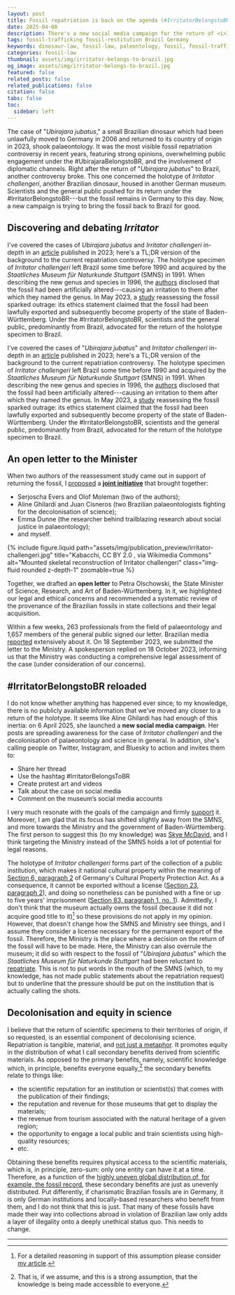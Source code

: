 ```yaml
---
layout: post
title: Fossil repatriation is back on the agenda (#IrritatorBelongstoBR)
date: 2025-04-08
description: There's a new social media campaign for the return of <i>Irritator challengeri</i> - and it's high time German institutions listened.
tags: fossil-trafficking fossil-restitution Brazil Germany
keywords: dinosaur-law, fossil-law, paleontology, fossil, fossil-trafficking, irritator, ubirajara, irritatorbelongstobr, ubirajarabelongstobr, restitution, decolonization, decolonizescience
categories: fossil-law
thumbnail: assets/img/irritator-belongs-to-brazil.jpg
og_image: assets/img/irritator-belongs-to-brazil.jpg
featured: false
related_posts: false
related_publications: false
citation: false
tabs: false
toc:
  sidebar: left
---
```


The case of "_Ubirajara jubatus_," a small Brazilian dinosaur which had been unlawfully moved to Germany in 2006 and returned to its country of origin in 2023, shook palaeontology. It was the most visible fossil repatriation controversy in recent years, featuring strong opinions, overwhelming public engagement under the \#UbirajaraBelongstoBR, and the involvement of diplomatic channels. Right after the return of "_Ubirajara jubatus_" to Brazil, another controversy broke. This one concerned the holotype of _Irritator challengeri_, another Brazilian dinosaur, housed in another German museum. Scientists and the general public pushed for its return under the \#IrritatorBelongstoBR---but the fossil remains in Germany to this day. Now, a new campaign is trying to bring the fossil back to Brazil for good.

## Discovering and debating _Irritator_

<p>I've covered the cases of <i>Ubirajara jubatus</i> and <i>Irritator challengeri</i> in-depth in an <a href="https://www.cambridge.org/core/journals/international-journal-of-cultural-property/article/ubirajara-and-irritator-belong-to-brazil-achieving-fossil-returns-under-german-private-law/816DF6AE097FA871CEA51F5A0FC8821F">article</a> published in 2023; here's a TL;DR version of the background to the current repatriation controversy. The holotype specimen of <i>Irritator challengeri</i> left Brazil some time before 1990 and acquired by the <i>Staatliches Museum für Naturkunde Stuttgart</i> (SMNS) in 1991. When describing the new genus and species in 1996, the <a href="https://www.lyellcollection.org/doi/abs/10.1144/gsjgs.153.1.0005">authors</a> disclosed that the fossil had been artificially altered---causing an irritation to them after which they named the genus. In May 2023, a <a href="https://palaeo-electronica.org/content/2023/3821-%C3%A2%E2%82%AC%C2%A6">study</a> reassessing the fossil sparked outrage: its ethics statement claimed that the fossil had been lawfully exported and subsequently become property of the state of Baden-Württemberg. Under the #IrritatorBelongstoBR, scientists and the general public, predominantly from Brazil, advocated for the return of the holotype specimen to Brazil.</p>

I've covered the cases of "_Ubirajara jubatus_" and _Irritator challengeri_ in-depth in an [article](https://www.cambridge.org/core/journals/international-journal-of-cultural-property/article/ubirajara-and-irritator-belong-to-brazil-achieving-fossil-returns-under-german-private-law/816DF6AE097FA871CEA51F5A0FC8821F) published in 2023; here's a TL;DR version of the background to the current repatriation controversy. The holotype specimen of _Irritator challengeri_ left Brazil some time before 1990 and acquired by the _Staatliches Museum für Naturkunde Stuttgart_ (SMNS) in 1991. When describing the new genus and species in 1996, the [authors](https://www.lyellcollection.org/doi/abs/10.1144/gsjgs.153.1.0005) disclosed that the fossil had been artificially altered---causing an irritation to them after which they named the genus. In May 2023, a [study](https://palaeo-electronica.org/content/2023/3821-%C3%A2%E2%82%AC%C2%A6) reassessing the fossil sparked outrage: its ethics statement claimed that the fossil had been lawfully exported and subsequently become property of the state of Baden-Württemberg. Under the \#IrritatorBelongstoBR, scientists and the general public, predominantly from Brazil, advocated for the return of the holotype specimen to Brazil.

## An open letter to the Minister

When two authors of the reassessment study came out in support of returning the fossil, I [proposed](https://x.com/PStewens/status/1657028585046016005) a **[joint initiative](linktr.ee/irritator.repatriation)** that brought together:

<div class="row justify-content-sm-center">
  <div class="col-sm-7 mt-3 mt-md-0">
    <ul>
        <li>Serjoscha Evers and Olof Moleman (two of the authors);</li>
        <li>Aline Ghilardi and Juan Cisneros (two Brazilian palaeontologists fighting for the decolonisation of science);</li>
        <li>Emma Dunne (the researcher behind trailblazing research about social justice in palaeontology);</li>
        <li>and myself.</li>
    </ul>
  </div>
  <div class="col-sm-5 mt-3 mt-md-0">
        {% include figure.liquid path="assets/img/publication_preview/irritator-challengeri.jpg" title="Kabacchi, CC BY 2.0 <https://creativecommons.org/licenses/by/2.0>, via Wikimedia Commons" alt="Mounted skeletal reconstruction of Irritator challengeri" class="img-fluid rounded z-depth-1" zoomable=true %}
  </div>
</div>

Together, we drafted an **open letter** to Petra Olschowski, the State Minister of Science, Research, and Art of Baden-Württemberg. In it, we highlighted our legal and ethical concerns and recommended a systematic review of the provenance of the Brazilian fossils in state collections and their legal acquisition.

Within a few weeks, 263 professionals from the field of palaeontology and 1,657 members of the general public signed our letter. Brazilian media [reported](https://tr.ee/y343HH6Pw3) extensively about it. On 18 September 2023, we submitted the letter to the Ministry. A spokesperson replied on 18 October 2023, informing us that the Ministry was conducting a comprehensive legal assessment of the case (under consideration of our concerns).

## \#IrritatorBelongstoBR reloaded

I do not know whether anything has happened ever since; to my knowledge, there is no publicly available information that we've moved any closer to a return of the holotype. It seems like Aline Ghilardi has had enough of this inertia: on 6 April 2025, she launched a **new social media campaign**. Her posts are spreading awareness for the case of _Irritator challengeri_ and the decolonisation of palaeontology and science in general. In addition, she's calling people on Twitter, Instagram, and Bluesky to action and invites them to:

- Share her thread
- Use the hashtag \#IrritatorBelongsToBR
- Create protest art and videos
- Talk about the case on social media
- Comment on the museum’s social media accounts

I very much resonate with the goals of the campaign and firmly [support](https://bsky.app/profile/p-stewens.bsky.social/post/3lm6gak4jac2s) it. Moreover, I am glad that its focus has shifted slightly away from the SMNS, and more towards the Ministry and the government of Baden-Württemberg. The first person to suggest this (to my knowledge) was [Skye McDavid](https://bsky.app/profile/skyemcdavid.com/post/3lm6vbv5yxk25), and I think targeting the Ministry instead of the SMNS holds a lot of potential for legal reasons.

The holotype of _Irritator challengeri_ forms part of the collection of a public institution, which makes it national cultural property within the meaning of [Section 6, paragraph 2](https://www.gesetze-im-internet.de/englisch_kgsg/englisch_kgsg.html#p0073) of Germany's Cultural Property Protection Act. As a consequence, it cannot be exported without a license ([Section 23, paragraph 2](https://www.gesetze-im-internet.de/englisch_kgsg/englisch_kgsg.html#p0183)), and doing so nonetheless can be punished with a fine or up to five years' imprisonment ([Section 83, paragraph 1, no. 1](https://www.gesetze-im-internet.de/englisch_kgsg/englisch_kgsg.html#p0557)). Admittedly, I don't think that the museum actually owns the fossil (because it did not acquire good title to it)[^1] so these provisions do not apply in my opinion. However, that doesn't change how the SMNS and Ministry see things, and I assume they consider a license necessary for the permanent export of the fossil. Therefore, the Ministry is the place where a decision on the return of the fossil will have to be made. Here, the Ministry can also overrule the museum; it did so with respect to the fossil of "_Ubirajara jubatus_" which the _Staatliches Museum für Naturkunde Stuttgart_ had been reluctant to [repatriate](https://www.science.org/content/article/it-s-second-extinction-retraction-deepens-legal-and-ethical-battle-over-rare-dinosaur). This is not to put words in the mouth of the SMNS (which, to my knowledge, has not made public statements about the repatriation request) but to underline that the pressure should be put on the institution that is actually calling the shots.

[^1]: For a detailed reasoning in support of this assumption please consider [my article](https://www.cambridge.org/core/journals/international-journal-of-cultural-property/article/ubirajara-and-irritator-belong-to-brazil-achieving-fossil-returns-under-german-private-law/816DF6AE097FA871CEA51F5A0FC8821F).

## Decolonisation and equity in science

I believe that the return of scientific specimens to their territories of origin, if so requested, is an essential component of decolonising science. Repatriation is tangible, material, and [not just a metaphor](https://en.wikipedia.org/wiki/Decolonization_Is_Not_a_Metaphor). It promotes equity in the distribution of what I call secondary benefits derived from scientific materials. As opposed to the primary benefits, namely, scientific knowledge which, in principle, benefits everyone equally,[^2] the secondary benefits relate to things like:

- the scientific reputation for an institution or scientist(s) that comes with the publication of their findings;
- the reputation and revenue for those museums that get to display the materials;
- the revenue from tourism associated with the natural heritage of a given region;
- the opportunity to engage a local public and train scientists using high-quality resources;
- etc.

Obtaining these benefits requires physical access to the scientific materials, which is, in principle, zero-sum: only one entity can have it at a time. Therefore, as a function of the [highly uneven global distribution of, for example, the fossil record](https://www.nature.com/articles/s41559-021-01608-8), these secondary benefits are just as unevenly distributed. Put differently, if charismatic Brazilian fossils are in Germany, it is only German institutions and locally-based researchers who benefit from them, and I do not think that this is just. That many of these fossils have made their way into collections abroad in violation of Brazilian law only adds a layer of illegality onto a deeply unethical status quo. This needs to change.

[^2]: That is, if we assume, and this is a strong assumption, that the knowledge is being made accessible to everyone.

---
